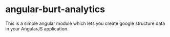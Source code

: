 # angular-burt-analytics
This is a simple angular module which lets you create google structure data in your AngularJS application.